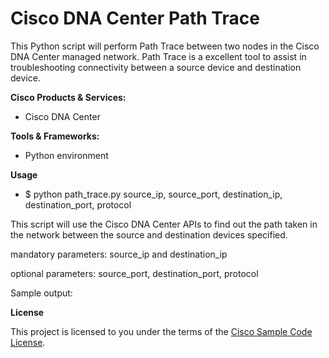 # Cisco DNA Center Path Trace


This Python script will perform Path Trace between two nodes in the Cisco DNA Center managed network.
Path Trace is a excellent tool to assist in troubleshooting connectivity between a source device and destination device.

**Cisco Products & Services:**

- Cisco DNA Center

**Tools & Frameworks:**

- Python environment

**Usage**

- $ python path_trace.py source_ip, source_port, destination_ip, destination_port, protocol

This script will use the Cisco DNA Center APIs to find out the path taken in the network between the source and destination devices specified.

mandatory parameters: source_ip and destination_ip

optional parameters: source_port, destination_port, protocol

Sample output:


**License**

This project is licensed to you under the terms of the [Cisco Sample
Code License](./LICENSE).

